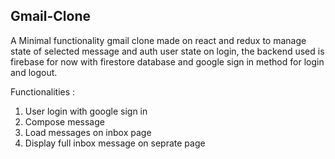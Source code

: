 ## Gmail-Clone

A  Minimal functionality gmail clone made on react and redux to manage state of selected message and auth user state on login, the backend used is firebase for now with firestore database and google sign in method for login and logout.

Functionalities :
1. User login with google sign in
2. Compose message 
3. Load messages on inbox page 
4. Display full inbox message on seprate page

